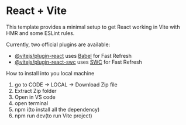 # React + Vite

This template provides a minimal setup to get React working in Vite with HMR and some ESLint rules.

Currently, two official plugins are available:

- [@vitejs/plugin-react](https://github.com/vitejs/vite-plugin-react/blob/main/packages/plugin-react/README.md) uses [Babel](https://babeljs.io/) for Fast Refresh
- [@vitejs/plugin-react-swc](https://github.com/vitejs/vite-plugin-react-swc) uses [SWC](https://swc.rs/) for Fast Refresh


How to install into you local machine
1. go to CODE -> LOCAL -> Download Zip file
2. Extract Zip folder
3. Open in VS code
4. open terminal
5. npm i(to install all the dependency)
6. npm run dev(to run Vite project)
